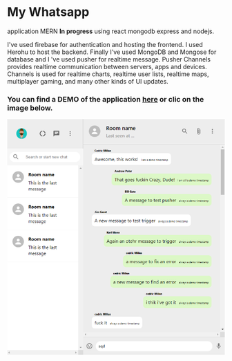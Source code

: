 # My Whatsapp

application MERN **In progress** using react mongodb express and nodejs.

I've used firebase for authentication and hosting the frontend. I used Herohu to host the backend. Finally I've used MongoDB and Mongose for database and I 've used pusher for realtime message. Pusher Channels provides realtime communication between servers, apps and devices. Channels is used for realtime charts, realtime user lists, realtime maps, multiplayer gaming, and many other kinds of UI updates.

### You can find a DEMO of the application [here](https://whatsapp-client-1872a.web.app/) or clic on the image below.

[![screenshot](screenshot-whatsapp.PNG)](https://whatsapp-client-1872a.web.app/)

